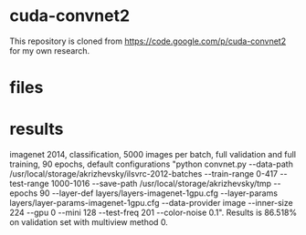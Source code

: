 cuda-convnet2
=============

This repository is cloned from https://code.google.com/p/cuda-convnet2 for my own research.

files
=============

results
=============
  imagenet 2014, classification, 5000 images per batch, full validation and full training, 90 epochs, default configurations "python convnet.py --data-path /usr/local/storage/akrizhevsky/ilsvrc-2012-batches --train-range 0-417 --test-range 1000-1016 --save-path /usr/local/storage/akrizhevsky/tmp  --epochs 90 --layer-def layers/layers-imagenet-1gpu.cfg --layer-params layers/layer-params-imagenet-1gpu.cfg --data-provider image --inner-size 224 --gpu 0 --mini 128 --test-freq 201 --color-noise 0.1". Results is 86.518% on validation set with multiview method 0.
